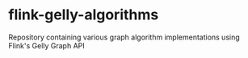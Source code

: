 # flink-gelly-algorithms
Repository containing various graph algorithm implementations using Flink's Gelly Graph API
